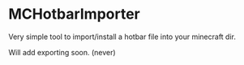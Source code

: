 # MCHotbarImporter
Very simple tool to import/install a hotbar file into your minecraft dir.   

Will add exporting soon. (never)

